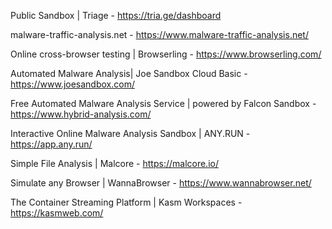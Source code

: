 Public Sandbox | Triage - https://tria.ge/dashboard

malware-traffic-analysis.net - https://www.malware-traffic-analysis.net/

Online cross-browser testing | Browserling - https://www.browserling.com/

Automated Malware Analysis| Joe Sandbox Cloud Basic - https://www.joesandbox.com/

Free Automated Malware Analysis Service | powered by Falcon Sandbox - https://www.hybrid-analysis.com/

Interactive Online Malware Analysis Sandbox | ANY.RUN - https://app.any.run/

Simple File Analysis | Malcore - https://malcore.io/

Simulate any Browser | WannaBrowser - https://www.wannabrowser.net/

The Container Streaming Platform | Kasm Workspaces - https://kasmweb.com/